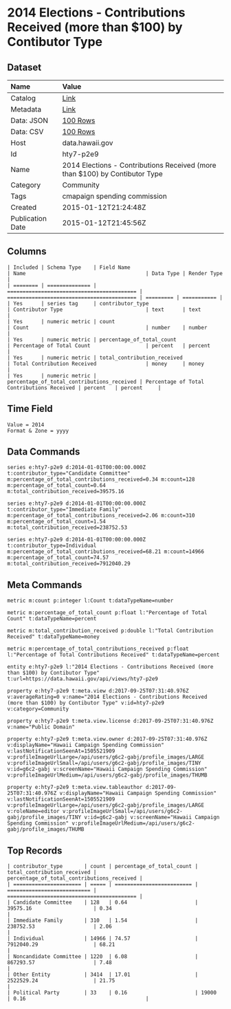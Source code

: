 # 2014 Elections - Contributions Received (more than $100) by Contibutor Type

## Dataset

| Name | Value |
| :--- | :---- |
| Catalog | [Link](https://catalog.data.gov/dataset/2014-elections-contributions-received-more-than-100-by-contibutor-type-99b7e) |
| Metadata | [Link](https://data.hawaii.gov/api/views/hty7-p2e9) |
| Data: JSON | [100 Rows](https://data.hawaii.gov/api/views/hty7-p2e9/rows.json?max_rows=100) |
| Data: CSV | [100 Rows](https://data.hawaii.gov/api/views/hty7-p2e9/rows.csv?max_rows=100) |
| Host | data.hawaii.gov |
| Id | hty7-p2e9 |
| Name | 2014 Elections - Contributions Received (more than $100) by Contibutor Type |
| Category | Community |
| Tags | cmapaign spending commission |
| Created | 2015-01-12T21:24:48Z |
| Publication Date | 2015-01-12T21:45:56Z |

## Columns

```ls
| Included | Schema Type    | Field Name                                 | Name                                       | Data Type | Render Type |
| ======== | ============== | ========================================== | ========================================== | ========= | =========== |
| Yes      | series tag     | contributor_type                           | Contributor Type                           | text      | text        |
| Yes      | numeric metric | count                                      | Count                                      | number    | number      |
| Yes      | numeric metric | percentage_of_total_count                  | Percentage of Total Count                  | percent   | percent     |
| Yes      | numeric metric | total_contribution_received                | Total Contribution Received                | money     | money       |
| Yes      | numeric metric | percentage_of_total_contributions_received | Percentage of Total Contributions Received | percent   | percent     |
```

## Time Field

```ls
Value = 2014
Format & Zone = yyyy
```

## Data Commands

```ls
series e:hty7-p2e9 d:2014-01-01T00:00:00.000Z t:contributor_type="Candidate Committee" m:percentage_of_total_contributions_received=0.34 m:count=128 m:percentage_of_total_count=0.64 m:total_contribution_received=39575.16

series e:hty7-p2e9 d:2014-01-01T00:00:00.000Z t:contributor_type="Immediate Family" m:percentage_of_total_contributions_received=2.06 m:count=310 m:percentage_of_total_count=1.54 m:total_contribution_received=238752.53

series e:hty7-p2e9 d:2014-01-01T00:00:00.000Z t:contributor_type=Individual m:percentage_of_total_contributions_received=68.21 m:count=14966 m:percentage_of_total_count=74.57 m:total_contribution_received=7912040.29
```

## Meta Commands

```ls
metric m:count p:integer l:Count t:dataTypeName=number

metric m:percentage_of_total_count p:float l:"Percentage of Total Count" t:dataTypeName=percent

metric m:total_contribution_received p:double l:"Total Contribution Received" t:dataTypeName=money

metric m:percentage_of_total_contributions_received p:float l:"Percentage of Total Contributions Received" t:dataTypeName=percent

entity e:hty7-p2e9 l:"2014 Elections - Contributions Received (more than $100) by Contibutor Type" t:url=https://data.hawaii.gov/api/views/hty7-p2e9

property e:hty7-p2e9 t:meta.view d:2017-09-25T07:31:40.976Z v:averageRating=0 v:name="2014 Elections - Contributions Received (more than $100) by Contibutor Type" v:id=hty7-p2e9 v:category=Community

property e:hty7-p2e9 t:meta.view.license d:2017-09-25T07:31:40.976Z v:name="Public Domain"

property e:hty7-p2e9 t:meta.view.owner d:2017-09-25T07:31:40.976Z v:displayName="Hawaii Campaign Spending Commission" v:lastNotificationSeenAt=1505521909 v:profileImageUrlLarge=/api/users/g6c2-gabj/profile_images/LARGE v:profileImageUrlSmall=/api/users/g6c2-gabj/profile_images/TINY v:id=g6c2-gabj v:screenName="Hawaii Campaign Spending Commission" v:profileImageUrlMedium=/api/users/g6c2-gabj/profile_images/THUMB

property e:hty7-p2e9 t:meta.view.tableauthor d:2017-09-25T07:31:40.976Z v:displayName="Hawaii Campaign Spending Commission" v:lastNotificationSeenAt=1505521909 v:profileImageUrlLarge=/api/users/g6c2-gabj/profile_images/LARGE v:roleName=editor v:profileImageUrlSmall=/api/users/g6c2-gabj/profile_images/TINY v:id=g6c2-gabj v:screenName="Hawaii Campaign Spending Commission" v:profileImageUrlMedium=/api/users/g6c2-gabj/profile_images/THUMB
```

## Top Records

```ls
| contributor_type       | count | percentage_of_total_count | total_contribution_received | percentage_of_total_contributions_received | 
| ====================== | ===== | ========================= | =========================== | ========================================== | 
| Candidate Committee    | 128   | 0.64                      | 39575.16                    | 0.34                                       | 
| Immediate Family       | 310   | 1.54                      | 238752.53                   | 2.06                                       | 
| Individual             | 14966 | 74.57                     | 7912040.29                  | 68.21                                      | 
| Noncandidate Committee | 1220  | 6.08                      | 867293.57                   | 7.48                                       | 
| Other Entity           | 3414  | 17.01                     | 2522529.24                  | 21.75                                      | 
| Political Party        | 33    | 0.16                      | 19000                       | 0.16                                       | 
```